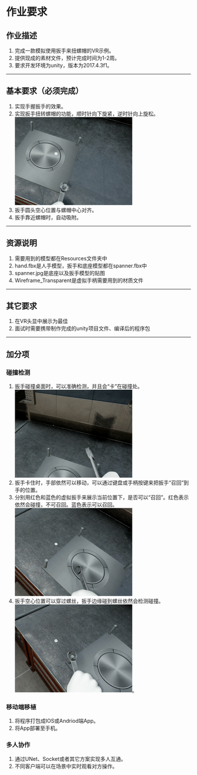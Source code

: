 # 作业要求
## 作业描述
1. 完成一款模拟使用扳手来扭螺帽的VR示例。
2. 提供现成的素材文件，预计完成时间为1-2周。
3. 要求开发环境为unity，版本为2017.4.3f1。
--------------
## 基本要求（必须完成）
1. 实现手握扳手的效果。
2. 实现扳手扭转螺帽的功能，顺时针向下旋紧，逆时针向上旋松。    
![Sample 4](/SampleImages/Sample4.gif)
3. 扳手圆头空心位置与螺帽中心对齐。
4. 扳手靠近螺帽时，自动吸附。 
--------------
## 资源说明
1. 需要用到的模型都在Resources文件夹中
2. hand.fbx是人手模型，扳手和底座模型都在spanner.fbx中
3. spanner.jpg是底座以及扳手模型的贴图
4. Wireframe_Transparent是虚拟手柄需要用到的材质文件
--------------
## 其它要求
1. 在VR头显中展示为最佳
2. 面试时需要携带制作完成的unity项目文件、编译后的程序包
--------------
## 加分项
### 碰撞检测
1. 扳手碰撞桌面时，可以准确检测，并且会“卡”在碰撞处。  
![Sample 1](/SampleImages/Sample1.gif)
2. 扳手卡住时，手部依然可以移动，可以通过键盘或手柄按键来把扳手“召回”到手的位置。
3. 分别用红色和蓝色的虚拟扳手来展示当前位置下，是否可以“召回”。红色表示依然会碰撞，不可召回。蓝色表示可以召回。    
![Sample 2](/SampleImages/Sample2.gif)
4. 扳手空心位置可以穿过螺丝，扳手边缘碰到螺丝依然会检测碰撞。    
![Sample 3](/SampleImages/Sample3.gif)。 
### 移动端移植
1. 将程序打包成IOS或Andriod端App。
2. 将App部署至手机。
### 多人协作
1. 通过UNet、Socket或者其它方案实现多人互通。
2. 不同客户端可以在场景中实时观看对方操作。